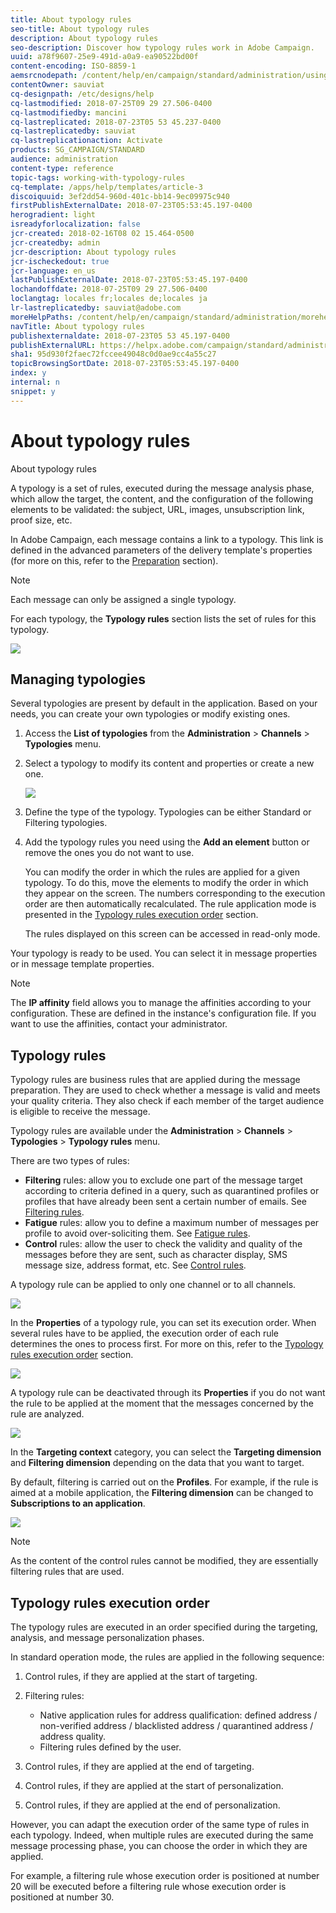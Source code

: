 ```yaml
---
title: About typology rules
seo-title: About typology rules
description: About typology rules
seo-description: Discover how typology rules work in Adobe Campaign.
uuid: a78f9607-25e9-491d-a0a9-ea90522bd00f
content-encoding: ISO-8859-1
aemsrcnodepath: /content/help/en/campaign/standard/administration/using/about-typology-rules
contentOwner: sauviat
cq-designpath: /etc/designs/help
cq-lastmodified: 2018-07-25T09 29 27.506-0400
cq-lastmodifiedby: mancini
cq-lastreplicated: 2018-07-23T05 53 45.237-0400
cq-lastreplicatedby: sauviat
cq-lastreplicationaction: Activate
products: SG_CAMPAIGN/STANDARD
audience: administration
content-type: reference
topic-tags: working-with-typology-rules
cq-template: /apps/help/templates/article-3
discoiquuid: 3ef2dd54-960d-401c-bb14-9ec09975c940
firstPublishExternalDate: 2018-07-23T05:53:45.197-0400
herogradient: light
isreadyforlocalization: false
jcr-created: 2018-02-16T08 02 15.464-0500
jcr-createdby: admin
jcr-description: About typology rules
jcr-ischeckedout: true
jcr-language: en_us
lastPublishExternalDate: 2018-07-23T05:53:45.197-0400
lochandoffdate: 2018-07-25T09 29 27.506-0400
loclangtag: locales fr;locales de;locales ja
lr-lastreplicatedby: sauviat@adobe.com
moreHelpPaths: /content/help/en/campaign/standard/administration/morehelp/working-with-typology-rules;/content/help/en/campaign/standard/administration/morehelp/working-with-typology-rules
navTitle: About typology rules
publishexternaldate: 2018-07-23T05 53 45.197-0400
publishExternalURL: https://helpx.adobe.com/campaign/standard/administration/using/about-typology-rules.html
sha1: 95d930f2faec72fccee49048c0d0ae9cc4a55c27
topicBrowsingSortDate: 2018-07-23T05:53:45.197-0400
index: y
internal: n
snippet: y
---
```


# About typology rules

About typology rules

A typology is a set of rules, executed during the message analysis phase, which allow the target, the content, and the configuration of the following elements to be validated: the subject, URL, images, unsubscription link, proof size, etc.

In Adobe Campaign, each message contains a link to a typology. This link is defined in the advanced parameters of the delivery template's properties (for more on this, refer to the [Preparation](../../administration/using/configuring-email-channel.md#preparation) section).

>[!NOTE]
>
>Each message can only be assigned a single typology.

For each typology, the **Typology rules** section lists the set of rules for this typology.

![](assets/typology_typo-rule-list.png)

## Managing typologies

Several typologies are present by default in the application. Based on your needs, you can create your own typologies or modify existing ones.

1. Access the **List of typologies** from the **Administration** > **Channels** > **Typologies** menu.
1. Select a typology to modify its content and properties or create a new one.

   ![](assets/typology_list.png)

1. Define the type of the typology. Typologies can be either Standard or Filtering typologies.
1. Add the typology rules you need using the **Add an element** button or remove the ones you do not want to use.

   You can modify the order in which the rules are applied for a given typology. To do this, move the elements to modify the order in which they appear on the screen. The numbers corresponding to the execution order are then automatically recalculated. The rule application mode is presented in the [Typology rules execution order](../../administration/using/about-typology-rules.md#typology-rules-execution-order) section.

   The rules displayed on this screen can be accessed in read-only mode.

Your typology is ready to be used. You can select it in message properties or in message template properties.

>[!NOTE]
>
>The **IP affinity** field allows you to manage the affinities according to your configuration. These are defined in the instance's configuration file. If you want to use the affinities, contact your administrator.

## Typology rules

Typology rules are business rules that are applied during the message preparation. They are used to check whether a message is valid and meets your quality criteria. They also check if each member of the target audience is eligible to receive the message.

Typology rules are available under the **Administration** > **Channels** > **Typologies** > **Typology rules** menu.

There are two types of rules:

* **Filtering** rules: allow you to exclude one part of the message target according to criteria defined in a query, such as quarantined profiles or profiles that have already been sent a certain number of emails. See [Filtering rules](../../administration/using/filtering-rules.md).
* **Fatigue** rules: allow you to define a maximum number of messages per profile to avoid over-soliciting them. See [Fatigue rules](../../administration/using/fatigue-rules.md).
* **Control** rules: allow the user to check the validity and quality of the messages before they are sent, such as character display, SMS message size, address format, etc. See [Control rules](../../administration/using/control-rules.md).

A typology rule can be applied to only one channel or to all channels.

![](assets/typology_channel.png)

In the **Properties** of a typology rule, you can set its execution order. When several rules have to be applied, the execution order of each rule determines the ones to process first. For more on this, refer to the [Typology rules execution order](../../administration/using/about-typology-rules.md#typology-rules-execution-order) section.

![](assets/typology_rule-active.png)

A typology rule can be deactivated through its **Properties** if you do not want the rule to be applied at the moment that the messages concerned by the rule are analyzed.

![](assets/typology_rule-order.png)

In the **Targeting context** category, you can select the **Targeting dimension** and **Filtering dimension** depending on the data that you want to target.

By default, filtering is carried out on the **Profiles**. For example, if the rule is aimed at a mobile application, the **Filtering dimension** can be changed to **Subscriptions to an application**.

![](assets/typology_rule-order_2.png)

>[!NOTE]
>
>As the content of the control rules cannot be modified, they are essentially filtering rules that are used.

## Typology rules execution order

The typology rules are executed in an order specified during the targeting, analysis, and message personalization phases.

In standard operation mode, the rules are applied in the following sequence:

1. Control rules, if they are applied at the start of targeting.
1. Filtering rules:

    * Native application rules for address qualification: defined address / non-verified address / blacklisted address / quarantined address / address quality.
    * Filtering rules defined by the user.

1. Control rules, if they are applied at the end of targeting.
1. Control rules, if they are applied at the start of personalization.
1. Control rules, if they are applied at the end of personalization.

However, you can adapt the execution order of the same type of rules in each typology. Indeed, when multiple rules are executed during the same message processing phase, you can choose the order in which they are applied.

For example, a filtering rule whose execution order is positioned at number 20 will be executed before a filtering rule whose execution order is positioned at number 30.
